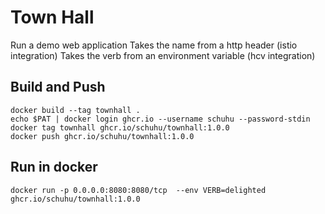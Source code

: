 # Town Hall

Run a demo web application
Takes the name from a http header (istio integration)
Takes the verb from an environment variable (hcv integration)

## Build and Push

```
docker build --tag townhall .
echo $PAT | docker login ghcr.io --username schuhu --password-stdin
docker tag townhall ghcr.io/schuhu/townhall:1.0.0
docker push ghcr.io/schuhu/townhall:1.0.0
```


## Run in docker

```
docker run -p 0.0.0.0:8080:8080/tcp  --env VERB=delighted ghcr.io/schuhu/townhall:1.0.0
```
